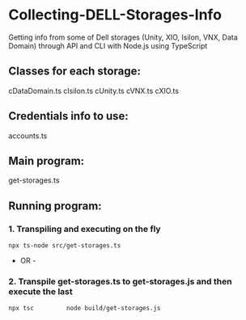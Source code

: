 # Collecting-DELL-Storages-Info
Getting info from some of Dell storages (Unity, XIO, Isilon, VNX, Data Domain) through API and CLI with Node.js using TypeScript

## Classes for each storage:
  cDataDomain.ts
  cIsilon.ts
  cUnity.ts
  cVNX.ts
  cXIO.ts

## Credentials info to use:
  accounts.ts

## Main program:
  get-storages.ts
  

## Running program:

### 1. Transpiling and executing on the fly

`npx ts-node src/get-storages.ts`

- OR -

### 2. Transpile get-storages.ts to get-storages.js and then execute the last

`npx tsc		
node build/get-storages.js`
